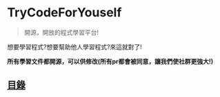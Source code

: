 # TryCodeForYouself
> 開源，開放的程式學習平台!


  想要學習程式?想要幫助他人學習程式?來這就對了!

**所有學習文件都開源，可以供修改(所有pr都會被同意，讓我們使社群更強大!)**
## [目錄]("/catalogue.md")
